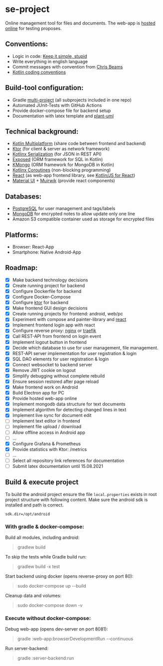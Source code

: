 # se-project

Online management tool for files and documents. The web-app is [hosted online](https://provider.ddnss.de/se-project/)
for testing proposes.

## Conventions:

* Logic in code: [Keep it simple, stupid](https://en.wikipedia.org/wiki/KISS_principle)
* Write everything in english language
* Commit messages with convention from [Chris Beams](https://chris.beams.io/posts/git-commit/)
* [Kotlin coding conventions](https://kotlinlang.org/docs/coding-conventions.html)

## Build-tool configuration:

* Gradle [multi-project](https://docs.gradle.org/current/userguide/intro_multi_project_builds.html) (all subprojects
  included in one repo)
* Automated JUnit-Tests with GitHub Actions
* Provide docker-compose file for backend setup
* Documentation with latex template and [plant-uml](https://plantuml.com/)

## Technical background:

* [Kotlin Multiplatform](https://kotlinlang.org/docs/multiplatform.html) (share code between frontend and backend)
* [Ktor](https://ktor.io/) (for client & server as network framework)
* [Kotlinx Serialization](https://github.com/Kotlin/kotlinx.serialization) (for JSON in REST API)
* [Exposed](https://github.com/JetBrains/Exposed) (ORM framework for SQL in Kotlin)
* [KMongo](https://litote.org/kmongo/) (ORM framework for MongoDB in Kotlin)
* [Kotlinx Coroutines](https://github.com/Kotlin/kotlinx.coroutines) (non-blocking programming)
* [React](https://kotlinlang.org/docs/js-get-started.html)
  (as web-app frontend library, see [Kotlin/JS for React](https://kotlinlang.org/docs/js-get-started.html))
* [Material UI](https://material-ui.com/) + [Muirwik](https://github.com/cfnz/muirwik) (provide react components)

## Databases:

* [PostgreSQL](https://www.postgresql.org/) for user management and tags/labels
* [MongoDB](https://www.mongodb.com/) for encrypted notes to allow update only one line
* Amazon S3 compatible container used as storage for encrypted files

## Platforms:

* Browser: React-App
* Smartphone: Native Android-App

## Roadmap:

* [x] Make backend technology decisions
* [x] Create running project for backend
* [x] Configure Dockerfile for backend
* [x] Configure Docker-Compose
* [x] Configure [ktor](https://ktor.io/) for backend
* [x] Make frontend GUI design decisions
* [x] Create running projects for frontend: android, web/pc
* [x] Experiment with compose and painter-library and [react](https://kotlinlang.org/docs/js-get-started.html)
* [x] Implement frontend login app with react
* [x] Configure reverse proxy: [nginx](https://www.nginx.com/) or [traefik](https://traefik.io/)
* [x] Call REST-API from frontend on login event
* [x] Implement logout button in frontend
* [x] Decide which database to use for user management, file management.
* [x] REST-API server implementation for user registration & login
* [x] SQL DAO elements for user registration & login
* [x] Connect websocket to backend server
* [x] Remove JWT cookie on logout
* [x] Simplify debugging without complete rebuild
* [x] Ensure session restored after page reload
* [x] Make frontend work on Android
* [x] Build Electron app for PC
* [x] Provide hosted web-app online
* [x] Implement mongodb data structure for text documents
* [x] Implement algorithm for detecting changed lines in text
* [x] Implement live sync for document edit
* [ ] Implement text editor in frontend
* [ ] Implement file upload / download
* [ ] Allow offline access in Android app
* [ ] ...
* [x] Configure Grafana & Prometheus
* [x] Provide statistics with Ktor: /metrics
* [ ] ...
* [ ] Select all repository link references for documentation
* [ ] Submit latex documentation until 15.08.2021

## Build & execute project

To build the android project ensure the file `local.properties` exists in root project structure with following content.
Make sure the android sdk is installed and path is correct.

```
sdk.dir=/opt/android
```

### With gradle & docker-compose:

Build all modules, including android:
> gradlew build

To skip the tests while Gradle build run:
> gradlew build -x test

Start backend using docker (opens reverse-proxy on port 80):
> sudo docker-compose up --build

Cleanup data and volumes:
> sudo docker-compose down -v

### Execute without docker-compose:

Debug web-app (opens dev-server on port 8081):
> gradle :web-app:browserDevelopmentRun --continuous

Run server-backend:
> gradle :server-backend:run
